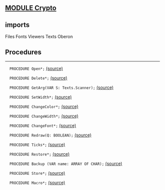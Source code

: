 
## [MODULE Crypto](https://github.com/io-core/Crypto/blob/main/Crypto.Mod)

  ## imports
 Files Fonts Viewers Texts Oberon
## Procedures
---

`  PROCEDURE Open*;` [(source)](https://github.com/io-core/Crypto/blob/main/Crypto.Mod#L36)


`  PROCEDURE Delete*;` [(source)](https://github.com/io-core/Crypto/blob/main/Crypto.Mod#L57)


`  PROCEDURE GetArg(VAR S: Texts.Scanner);` [(source)](https://github.com/io-core/Crypto/blob/main/Crypto.Mod#L66)


`  PROCEDURE SetWidth*;` [(source)](https://github.com/io-core/Crypto/blob/main/Crypto.Mod#L75)


`  PROCEDURE ChangeColor*;` [(source)](https://github.com/io-core/Crypto/blob/main/Crypto.Mod#L81)


`  PROCEDURE ChangeWidth*;` [(source)](https://github.com/io-core/Crypto/blob/main/Crypto.Mod#L89)


`  PROCEDURE ChangeFont*;` [(source)](https://github.com/io-core/Crypto/blob/main/Crypto.Mod#L97)


`  PROCEDURE Redraw(Q: BOOLEAN);` [(source)](https://github.com/io-core/Crypto/blob/main/Crypto.Mod#L106)


`  PROCEDURE Ticks*;` [(source)](https://github.com/io-core/Crypto/blob/main/Crypto.Mod#L117)


`  PROCEDURE Restore*;` [(source)](https://github.com/io-core/Crypto/blob/main/Crypto.Mod#L121)


`  PROCEDURE Backup (VAR name: ARRAY OF CHAR);` [(source)](https://github.com/io-core/Crypto/blob/main/Crypto.Mod#L125)


`  PROCEDURE Store*;` [(source)](https://github.com/io-core/Crypto/blob/main/Crypto.Mod#L136)


`  PROCEDURE Macro*;` [(source)](https://github.com/io-core/Crypto/blob/main/Crypto.Mod#L163)

